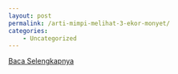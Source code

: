 ```yaml
---
layout: post
permalink: /arti-mimpi-melihat-3-ekor-monyet/
categories:
    - Uncategorized
---
```


[Baca Selengkapnya](/10)